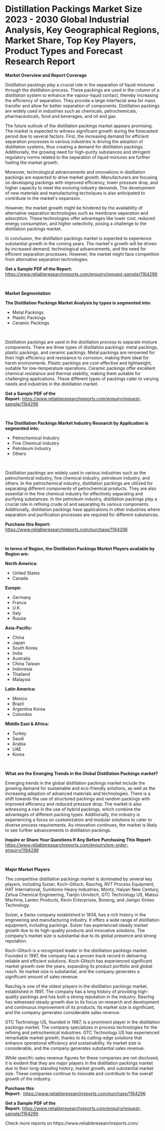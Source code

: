 <p><h1>Distillation Packings Market Size 2023 - 2030 Global Industrial Analysis, Key Geographical Regions, Market Share, Top Key Players, Product Types and Forecast Research Report</h1></p><p><strong>Market Overview and Report Coverage</strong></p>
<p><p>Distillation packings play a crucial role in the separation of liquid mixtures through the distillation process. These packings are used in the column of a distillation system to enhance the vapour-liquid contact, thereby increasing the efficiency of separation. They provide a large interfacial area for mass transfer and allow for better separation of components. Distillation packings are widely used in industries such as chemicals, petrochemicals, pharmaceuticals, food and beverages, and oil and gas.</p><p>The future outlook of the distillation packings market appears promising. The market is expected to witness significant growth during the forecasted period due to several factors. First, the increasing demand for efficient separation processes in various industries is driving the adoption of distillation systems, thus creating a demand for distillation packings. Additionally, the growing need for high-purity substances and stringent regulatory norms related to the separation of liquid mixtures are further fueling the market growth.</p><p>Moreover, technological advancements and innovations in distillation packings are expected to drive market growth. Manufacturers are focusing on developing packings with improved efficiency, lower pressure drop, and higher capacity to meet the evolving industry demands. The development of new materials and manufacturing techniques is also anticipated to contribute to the market's expansion.</p><p>However, the market growth might be hindered by the availability of alternative separation technologies such as membrane separation and adsorption. These technologies offer advantages like lower cost, reduced energy consumption, and higher selectivity, posing a challenge to the distillation packings market.</p><p>In conclusion, the distillation packings market is expected to experience substantial growth in the coming years. The market's growth will be driven by increased demand, technological advancements, and the need for efficient separation processes. However, the market might face competition from alternative separation technologies.</p></p>
<p><strong>Get a Sample PDF of the Report:</strong> <a href="https://www.reliableresearchreports.com/enquiry/request-sample/1164296">https://www.reliableresearchreports.com/enquiry/request-sample/1164296</a></p>
<p>&nbsp;</p>
<p><strong>Market Segmentation</strong></p>
<p><strong>The Distillation Packings Market Analysis by types is segmented into:</strong></p>
<p><ul><li>Metal Packings</li><li>Plastic Packings</li><li>Ceramic Packings</li></ul></p>
<p>&nbsp;</p>
<p><p>Distillation packings are used in the distillation process to separate mixture components. There are three types of distillation packings: metal packings, plastic packings, and ceramic packings. Metal packings are renowned for their high efficiency and resistance to corrosion, making them ideal for harsh environments. Plastic packings are cost-effective and lightweight, suitable for low-temperature operations. Ceramic packings offer excellent chemical resistance and thermal stability, making them suitable for challenging applications. These different types of packings cater to varying needs and industries in the distillation market.</p></p>
<p><strong>Get a Sample PDF of the Report:</strong>&nbsp;<a href="https://www.reliableresearchreports.com/enquiry/request-sample/1164296">https://www.reliableresearchreports.com/enquiry/request-sample/1164296</a></p>
<p>&nbsp;</p>
<p><strong>The Distillation Packings Market Industry Research by Application is segmented into:</strong></p>
<p><ul><li>Petrochemical Industry</li><li>Fine Chemical Industry</li><li>Petroleum Industry</li><li>Others</li></ul></p>
<p>&nbsp;</p>
<p><p>Distillation packings are widely used in various industries such as the petrochemical industry, fine chemical industry, petroleum industry, and others. In the petrochemical industry, distillation packings are utilized for separating different components of petrochemical products. They are also essential in the fine chemical industry for effectively separating and purifying substances. In the petroleum industry, distillation packings play a crucial role in refining crude oil and separating its various components. Additionally, distillation packings have applications in other industries where separation and purification processes are required for different substances.</p></p>
<p><strong>Purchase this Report:</strong>&nbsp; <a href="https://www.reliableresearchreports.com/purchase/1164296">https://www.reliableresearchreports.com/purchase/1164296</a></p>
<p>&nbsp;</p>
<p><strong>In terms of Region, the Distillation Packings Market Players available by Region are:</strong></p>
<p>
    <p> <strong> North America: </strong>
        <ul>
            <li>United States</li>
            <li>Canada</li>
        </ul>
        </p> 
    <p> <strong> Europe: </strong>
        <ul>
            <li>Germany</li>
            <li>France</li>
            <li>U.K.</li>
            <li>Italy</li>
            <li>Russia</li>
        </ul>
        </p> 
    <p> <strong> Asia-Pacific: </strong>
        <ul>
            <li>China</li>
            <li>Japan</li>
            <li>South Korea</li>
            <li>India</li>
            <li>Australia</li>
            <li>China Taiwan</li>
            <li>Indonesia</li>
            <li>Thailand</li>
            <li>Malaysia</li>
        </ul>
        </p> 
    <p> <strong> Latin America: </strong>
        <ul>
            <li>Mexico</li>
            <li>Brazil</li>
            <li>Argentina Korea</li>
            <li>Colombia</li>
        </ul>
        </p> 
    <p> <strong> Middle East & Africa: </strong>
        <ul>
            <li>Turkey</li>
            <li>Saudi</li>
            <li>Arabia</li>
            <li>UAE</li>
            <li>Korea</li>
        </ul>
    </p>
    </p>
<p>&nbsp;</p>
<p><strong>What are the Emerging Trends in the Global Distillation Packings market?</strong></p>
<p><p>Emerging trends in the global distillation packings market include the growing demand for sustainable and eco-friendly solutions, as well as the increasing adoption of advanced materials and technologies. There is a shift towards the use of structured packings and random packings with improved efficiency and reduced pressure drop. The market is also witnessing a rise in the use of hybrid packings, which combine the advantages of different packing types. Additionally, the industry is experiencing a focus on customization and modular solutions to cater to diverse process requirements. As innovation continues, the market is likely to see further advancements in distillation packings.</p></p>
<p><strong>Inquire or Share Your Questions If Any Before Purchasing This Report</strong>- <a href="https://www.reliableresearchreports.com/enquiry/pre-order-enquiry/1164296">https://www.reliableresearchreports.com/enquiry/pre-order-enquiry/1164296</a></p>
<p>&nbsp;</p>
<p><strong>Major Market Players</strong></p>
<p><p>The competitive distillation packings market is dominated by several key players, including Sulzer, Koch-Glitsch, Raschig, RVT Process Equipment, HAT International, Sumitomo Heavy Industries, Montz, Haiyan New Century, Zehua Chemical Engineering, Tianjin Univtech, GTC Technology US, Matsui Machine, Lantec Products, Kevin Enterprises, Boneng, and Jiangxi Xintao Technology.</p><p>Sulzer, a Swiss company established in 1834, has a rich history in the engineering and manufacturing industry. It offers a wide range of distillation equipment, including packings. Sulzer has experienced steady market growth due to its high-quality products and innovative solutions. The company’s market size is substantial due to its global presence and strong reputation.</p><p>Koch-Glitsch is a recognized leader in the distillation packings market. Founded in 1997, the company has a proven track record in delivering reliable and efficient solutions. Koch-Glitsch has experienced significant market growth over the years, expanding its product portfolio and global reach. Its market size is substantial, and the company generates a significant amount of sales revenue.</p><p>Raschig is one of the oldest players in the distillation packings market, established in 1891. The company has a long history of providing high-quality packings and has built a strong reputation in the industry. Raschig has witnessed steady growth due to its focus on research and development and continuous improvement of its products. Its market size is significant, and the company generates considerable sales revenue.</p><p>GTC Technology US, founded in 1987, is a prominent player in the distillation packings market. The company specializes in process technologies for the refining and petrochemical industries. GTC Technology US has experienced remarkable market growth, thanks to its cutting-edge solutions that enhance operational efficiency and sustainability. Its market size is considerable, and the company generates substantial sales revenue.</p><p>While specific sales revenue figures for these companies are not disclosed, it is evident that they are major players in the distillation packings market due to their long-standing history, market growth, and substantial market size. These companies continue to innovate and contribute to the overall growth of the industry.</p></p>
<p><strong>Purchase this Report:</strong>&nbsp;&nbsp;<a href="https://www.reliableresearchreports.com/purchase/1164296">https://www.reliableresearchreports.com/purchase/1164296</a></p>
<p></p>
<p><strong>Get a Sample PDF of the Report:</strong>&nbsp;<a href="https://www.reliableresearchreports.com/enquiry/request-sample/1164296">https://www.reliableresearchreports.com/enquiry/request-sample/1164296</a></p>
<p>Check more reports on https://www.reliableresearchreports.com/</p>